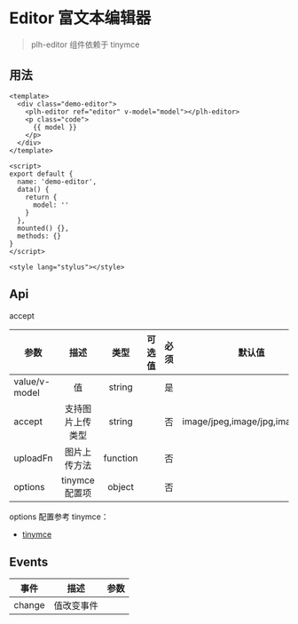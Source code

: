 # Editor 富文本编辑器

> plh-editor 组件依赖于 tinymce

## 用法

<editor-base></editor-base>

```vue
<template>
  <div class="demo-editor">
    <plh-editor ref="editor" v-model="model"></plh-editor>
    <p class="code">
      {{ model }}
    </p>
  </div>
</template>

<script>
export default {
  name: 'demo-editor',
  data() {
    return {
      model: ''
    }
  },
  mounted() {},
  methods: {}
}
</script>

<style lang="stylus"></style>
```

## Api

accept

| 参数          |       描述       |   类型   | 可选值 | 必须 |             默认值             |
| ------------- | :--------------: | :------: | :----: | :--: | :----------------------------: |
| value/v-model |        值        |  string  |        |  是  |                                |
| accept        | 支持图片上传类型 |  string  |        |  否  | image/jpeg,image/jpg,image/png |
| uploadFn      |   图片上传方法   | function |        |  否  |                                |
| options       |  tinymce 配置项  |  object  |        |  否  |                                |

options 配置参考 tinymce：

- [tinymce](http://tinymce.ax-z.cn/configure/integration-and-setup.php)

## Events

| 事件   |    描述    | 参数 |
| ------ | :--------: | :--: |
| change | 值改变事件 |      |

